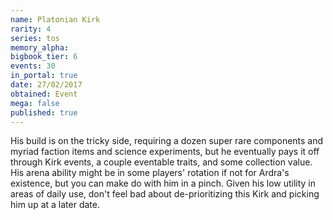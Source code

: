 ```yaml
---
name: Platonian Kirk
rarity: 4
series: tos
memory_alpha:
bigbook_tier: 6
events: 30
in_portal: true
date: 27/02/2017
obtained: Event
mega: false
published: true
---
```


His build is on the tricky side, requiring a dozen super rare components and myriad faction items and science experiments, but he eventually pays it off through Kirk events, a couple eventable traits, and some collection value. His arena ability might be in some players' rotation if not for Ardra's existence, but you can make do with him in a pinch. Given his low utility in areas of daily use, don't feel bad about de-prioritizing this Kirk and picking him up at a later date.
